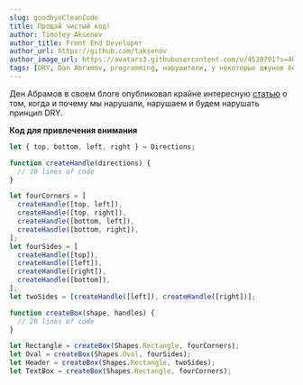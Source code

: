 ```yaml
---
slug: goodbyeCleanCode
title: Прощай чистый код!
author: Timofey Aksenov
author_title: Front End Developer
author_url: https://github.com/taksenov
author_image_url: https://avatars3.githubusercontent.com/u/4538701?s=400&v=4
tags: [DRY, Dan Abramov, programming, нарушители, у некоторых джунов бомбанет]
---
```


Ден Абрамов в своем блоге опубликовал крайне интересную [статью](https://overreacted.io/goodbye-clean-code/) о том, когда и почему мы нарушали, нарушаем и будем нарушать принцип DRY.

**Код для привлечения внимания**

```js
let { top, bottom, left, right } = Directions;

function createHandle(directions) {
  // 20 lines of code
}

let fourCorners = [
  createHandle([top, left]),
  createHandle([top, right]),
  createHandle([bottom, left]),
  createHandle([bottom, right]),
];
let fourSides = [
  createHandle([top]),
  createHandle([left]),
  createHandle([right]),
  createHandle([bottom]),
];
let twoSides = [createHandle([left]), createHandle([right])];

function createBox(shape, handles) {
  // 20 lines of code
}

let Rectangle = createBox(Shapes.Rectangle, fourCorners);
let Oval = createBox(Shapes.Oval, fourSides);
let Header = createBox(Shapes.Rectangle, twoSides);
let TextBox = createBox(Shapes.Rectangle, fourCorners);
```
